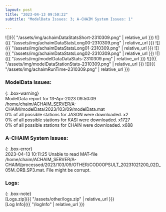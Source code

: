 ```yaml
---
layout: post
title: "2023-04-13 09:50:22"
subtitle: "ModelData Issues: 3; A-CHAIM System Issues: 1"

---
```


![]({{ "/assets/img/achaimDataStatsShort-2310309.png" | relative_url }})
![]({{ "/assets/img/achaimDataStatsLong00-2310309.png" | relative_url }})
![]({{ "/assets/img/achaimDataStatsLong01-2310309.png" | relative_url }})
![]({{ "/assets/img/achaimDataStatsLong02-2310309.png" | relative_url }})
![]({{ "/assets/img/modelDataDataStats-2310309.png" | relative_url }})
![]({{ "/assets/img/modelDataStationStats-2310309.png" | relative_url }})
![]({{ "/assets/img/achaimRunTime-2310309.png" | relative_url }})


### ModelData Issues:  
  
{: .box-warning}  
 ModelData report for 13-Apr-2023 09:50:09   
 /home/chaim/ACHAIM_SERVER/A-CHAIM/modelData/2023/103/09/modelData.mat   
 0% of all possible stations for JASON were downloaded. x2   
 0% of all possible stations for KASI were downloaded. x1727   
 0% of all possible stations for CHAIN were downloaded. x688   
  
### A-CHAIM System Issues:  
  
{: .box-error}  
2023-04-13 10:11:25 Unable to read MAT-file /home/chaim/ACHAIM_SERVER/A-CHAIM/processed/2023/103/09/OTHER/COD0OPSULT_20231021200_02D_05M_ORB.SP3.mat. File might be corrupt.  

### Logs:  
  
{: .box-note}  
[Logs.zip]({{ "/assets/other/logs.zip" | relative_url }})  
[Log Info]({{ "/logInfo" | relative_url }})  
